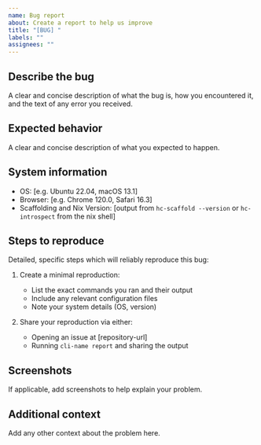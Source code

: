 ```yaml
---
name: Bug report
about: Create a report to help us improve
title: "[BUG] "
labels: ""
assignees: ""
---
```


## Describe the bug

A clear and concise description of what the bug is, how you encountered it, and the text of any error you received.

## Expected behavior

A clear and concise description of what you expected to happen.

## System information

-   OS: [e.g. Ubuntu 22.04, macOS 13.1]
-   Browser: [e.g. Chrome 120.0, Safari 16.3]
-   Scaffolding and Nix Version: [output from `hc-scaffold --version` or `hc-introspect` from the nix shell]

## Steps to reproduce

Detailed, specific steps which will reliably reproduce this bug:

1. Create a minimal reproduction:

    - List the exact commands you ran and their output
    - Include any relevant configuration files
    - Note your system details (OS, version)

2. Share your reproduction via either:
    - Opening an issue at [repository-url]
    - Running `cli-name report` and sharing the output

## Screenshots

If applicable, add screenshots to help explain your problem.

## Additional context

Add any other context about the problem here.
